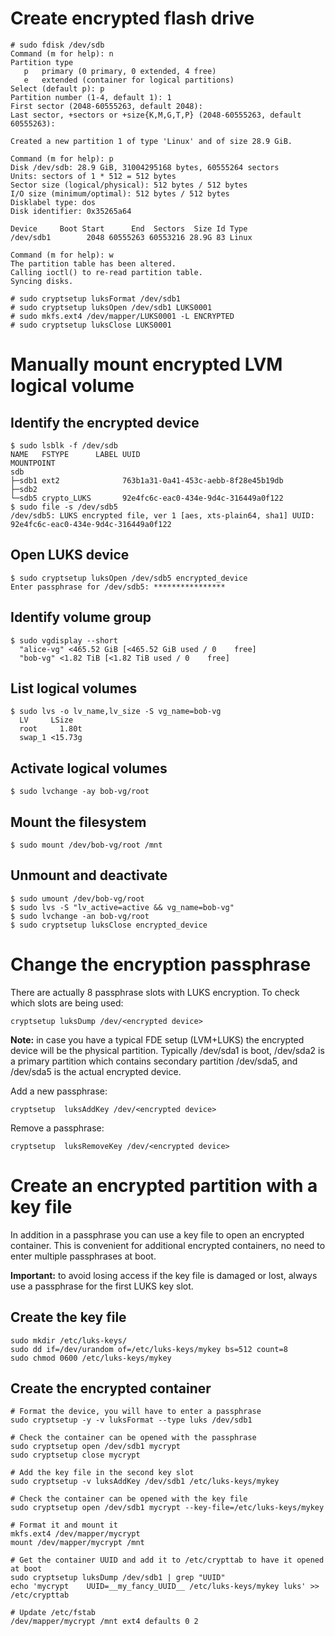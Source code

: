 # Create encrypted flash drive
```
# sudo fdisk /dev/sdb
Command (m for help): n
Partition type
   p   primary (0 primary, 0 extended, 4 free)
   e   extended (container for logical partitions)
Select (default p): p
Partition number (1-4, default 1): 1
First sector (2048-60555263, default 2048): 
Last sector, +sectors or +size{K,M,G,T,P} (2048-60555263, default 60555263): 

Created a new partition 1 of type 'Linux' and of size 28.9 GiB.

Command (m for help): p
Disk /dev/sdb: 28.9 GiB, 31004295168 bytes, 60555264 sectors
Units: sectors of 1 * 512 = 512 bytes
Sector size (logical/physical): 512 bytes / 512 bytes
I/O size (minimum/optimal): 512 bytes / 512 bytes
Disklabel type: dos
Disk identifier: 0x35265a64

Device     Boot Start      End  Sectors  Size Id Type
/dev/sdb1        2048 60555263 60553216 28.9G 83 Linux

Command (m for help): w
The partition table has been altered.
Calling ioctl() to re-read partition table.
Syncing disks.

# sudo cryptsetup luksFormat /dev/sdb1
# sudo cryptsetup luksOpen /dev/sdb1 LUKS0001
# sudo mkfs.ext4 /dev/mapper/LUKS0001 -L ENCRYPTED
# sudo cryptsetup luksClose LUKS0001
```
# Manually mount encrypted LVM logical volume
## Identify the encrypted device
```
$ sudo lsblk -f /dev/sdb
NAME   FSTYPE      LABEL UUID                                 MOUNTPOINT
sdb                                                           
├─sdb1 ext2              763b1a31-0a41-453c-aebb-8f28e45b19db 
├─sdb2                                                        
└─sdb5 crypto_LUKS       92e4fc6c-eac0-434e-9d4c-316449a0f122 
$ sudo file -s /dev/sdb5
/dev/sdb5: LUKS encrypted file, ver 1 [aes, xts-plain64, sha1] UUID: 92e4fc6c-eac0-434e-9d4c-316449a0f122
```

## Open LUKS device
```
$ sudo cryptsetup luksOpen /dev/sdb5 encrypted_device
Enter passphrase for /dev/sdb5: ****************
```

## Identify volume group
```
$ sudo vgdisplay --short
  "alice-vg" <465.52 GiB [<465.52 GiB used / 0    free]
  "bob-vg" <1.82 TiB [<1.82 TiB used / 0    free]
```

## List logical volumes
```
$ sudo lvs -o lv_name,lv_size -S vg_name=bob-vg
  LV     LSize  
  root     1.80t
  swap_1 <15.73g
```

## Activate logical volumes
```
$ sudo lvchange -ay bob-vg/root
```

## Mount the filesystem
```
$ sudo mount /dev/bob-vg/root /mnt
```

## Unmount and deactivate
```
$ sudo umount /dev/bob-vg/root
$ sudo lvs -S "lv_active=active && vg_name=bob-vg"
$ sudo lvchange -an bob-vg/root
$ sudo cryptsetup luksClose encrypted_device
```

# Change the encryption passphrase
There are actually 8 passphrase slots with LUKS encryption. To check which slots are being used:
```
cryptsetup luksDump /dev/<encrypted device>
```
**Note:** in case you have a typical FDE setup (LVM+LUKS) the encrypted device will be the physical partition. Typically /dev/sda1 is boot, /dev/sda2 is a primary partition which contains secondary partition /dev/sda5, and /dev/sda5 is the actual encrypted device.

Add a new passphrase:
```
cryptsetup  luksAddKey /dev/<encrypted device>
```

Remove a passphrase:
```
cryptsetup  luksRemoveKey /dev/<encrypted device>
```

# Create an encrypted partition with a key file
In addition in a passphrase you can use a key file to open an encrypted container. This is convenient for additional encrypted containers, no need to enter multiple passphrases at boot.

**Important:** to avoid losing access if the key file is damaged or lost, always use a passphrase for the first LUKS key slot.

## Create the key file
```
sudo mkdir /etc/luks-keys/
sudo dd if=/dev/urandom of=/etc/luks-keys/mykey bs=512 count=8
sudo chmod 0600 /etc/luks-keys/mykey
```

## Create the encrypted container
```
# Format the device, you will have to enter a passphrase
sudo cryptsetup -y -v luksFormat --type luks /dev/sdb1

# Check the container can be opened with the passphrase
sudo cryptsetup open /dev/sdb1 mycrypt
sudo cryptsetup close mycrypt

# Add the key file in the second key slot
sudo cryptsetup -v luksAddKey /dev/sdb1 /etc/luks-keys/mykey

# Check the container can be opened with the key file
sudo cryptsetup open /dev/sdb1 mycrypt --key-file=/etc/luks-keys/mykey

# Format it and mount it
mkfs.ext4 /dev/mapper/mycrypt
mount /dev/mapper/mycrypt /mnt

# Get the container UUID and add it to /etc/crypttab to have it opened at boot
sudo cryptsetup luksDump /dev/sdb1 | grep "UUID"
echo 'mycrypt    UUID=__my_fancy_UUID__ /etc/luks-keys/mykey luks' >> /etc/crypttab

# Update /etc/fstab
/dev/mapper/mycrypt /mnt ext4 defaults 0 2
```